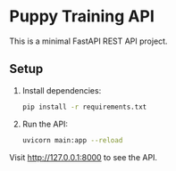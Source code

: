 # Puppy Training API

This is a minimal FastAPI REST API project.

## Setup

1. Install dependencies:
   ```sh
   pip install -r requirements.txt
   ```
2. Run the API:
   ```sh
   uvicorn main:app --reload
   ```

Visit http://127.0.0.1:8000 to see the API.
